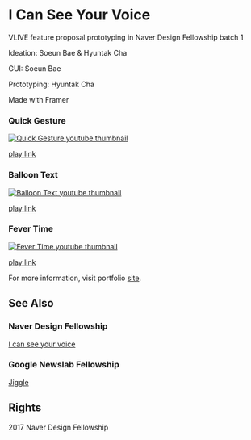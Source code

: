 # I Can See Your Voice
VLIVE feature proposal prototyping in Naver Design Fellowship batch 1

Ideation: Soeun Bae & Hyuntak Cha

GUI: Soeun Bae

Prototyping: Hyuntak Cha

Made with Framer


### Quick Gesture
[![Quick Gesture youtube thumbnail](https://img.youtube.com/vi/uzrNdsMJlVk/0.jpg)](https://www.youtube.com/watch?v=uzrNdsMJlVk)

[play link](http://vlive-quick.hyuntak.com)

### Balloon Text
[![Balloon Text youtube thumbnail](https://img.youtube.com/vi/lOfZ-n8QXE0/0.jpg)](https://www.youtube.com/watch?v=lOfZ-n8QXE0)

[play link](http://vlive-balloon.hyuntak.com)

### Fever Time
[![Fever Time youtube thumbnail](https://img.youtube.com/vi/FmFVcozFUDQ/0.jpg)](https://www.youtube.com/watch?v=FmFVcozFUDQ)

[play link](http://vlive-fever.hyuntak.com)

For more information, visit portfolio [site](http://hyuntak.com/ndf).


## See Also
### Naver Design Fellowship
[I can see your voice](https://github.com/chaht01/ICanSeeYourVoice)
### Google Newslab Fellowship
[Jiggle](http://hyuntak.com/jiggle)



## Rights
2017 Naver Design Fellowship
